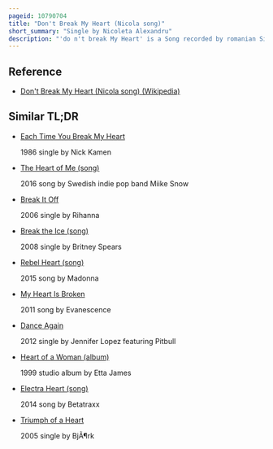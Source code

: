 ```yaml
---
pageid: 10790704
title: "Don't Break My Heart (Nicola song)"
short_summary: "Single by Nicoleta Alexandru"
description: "'do n't break My Heart' is a Song recorded by romanian Singer Nicola for her greatest Hits album Best of Nicola and fourth Studio Album De mă Vei Chema. Written by Nicola and produced by her then-husband Mihai alexandru it was released by Cat Music in 2003 as a single Cd. Musically, 'do n't break My Heart' is an uptempo Dance Recording."
---
```


## Reference

- [Don't Break My Heart (Nicola song) (Wikipedia)](https://en.wikipedia.org/?curid=10790704)

## Similar TL;DR

- [Each Time You Break My Heart](/tldr/en/each-time-you-break-my-heart)

  1986 single by Nick Kamen

- [The Heart of Me (song)](/tldr/en/the-heart-of-me-song)

  2016 song by Swedish indie pop band Miike Snow

- [Break It Off](/tldr/en/break-it-off)

  2006 single by Rihanna

- [Break the Ice (song)](/tldr/en/break-the-ice-song)

  2008 single by Britney Spears

- [Rebel Heart (song)](/tldr/en/rebel-heart-song)

  2015 song by Madonna

- [My Heart Is Broken](/tldr/en/my-heart-is-broken)

  2011 song by Evanescence

- [Dance Again](/tldr/en/dance-again)

  2012 single by Jennifer Lopez featuring Pitbull

- [Heart of a Woman (album)](/tldr/en/heart-of-a-woman-album)

  1999 studio album by Etta James

- [Electra Heart (song)](/tldr/en/electra-heart-song)

  2014 song by Betatraxx

- [Triumph of a Heart](/tldr/en/triumph-of-a-heart)

  2005 single by BjÃ¶rk
